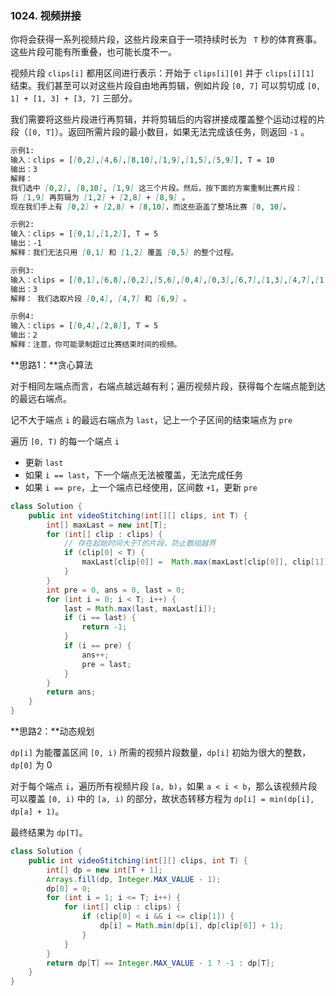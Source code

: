 ### 1024. 视频拼接

你将会获得一系列视频片段，这些片段来自于一项持续时长为 ` T` 秒的体育赛事。这些片段可能有所重叠，也可能长度不一。

视频片段 `clips[i]` 都用区间进行表示：开始于 `clips[i][0]` 并于 `clips[i][1]` 结束。我们甚至可以对这些片段自由地再剪辑，例如片段 `[0, 7]` 可以剪切成 `[0, 1] + [1, 3] + [3, 7]` 三部分。

我们需要将这些片段进行再剪辑，并将剪辑后的内容拼接成覆盖整个运动过程的片段（`[0, T]`）。返回所需片段的最小数目，如果无法完成该任务，则返回 `-1` 。

``` markdown
示例1:
输入：clips = [[0,2],[4,6],[8,10],[1,9],[1,5],[5,9]], T = 10
输出：3
解释：
我们选中 [0,2], [8,10], [1,9] 这三个片段。然后，按下面的方案重制比赛片段：
将 [1,9] 再剪辑为 [1,2] + [2,8] + [8,9] 。
现在我们手上有 [0,2] + [2,8] + [8,10]，而这些涵盖了整场比赛 [0, 10]。

示例2:
输入：clips = [[0,1],[1,2]], T = 5
输出：-1
解释：我们无法只用 [0,1] 和 [1,2] 覆盖 [0,5] 的整个过程。

示例3:
输入：clips = [[0,1],[6,8],[0,2],[5,6],[0,4],[0,3],[6,7],[1,3],[4,7],[1,4],[2,5],[2,6],[3,4],[4,5],[5,7],[6,9]], T = 9
输出：3
解释： 我们选取片段 [0,4], [4,7] 和 [6,9] 。

示例4:
输入：clips = [[0,4],[2,8]], T = 5
输出：2
解释：注意，你可能录制超过比赛结束时间的视频。
```

**思路1：**贪心算法

对于相同左端点而言，右端点越远越有利；遍历视频片段，获得每个左端点能到达的最远右端点。

记不大于端点 `i` 的最远右端点为 `last`，记上一个子区间的结束端点为 `pre`

遍历 `[0, T)` 的每一个端点 `i`

- 更新 `last`
- 如果 `i == last`，下一个端点无法被覆盖，无法完成任务
- 如果 `i == pre`，上一个端点已经使用，区间数 `+1`，更新 `pre`

``` java
class Solution {
    public int videoStitching(int[][] clips, int T) {
        int[] maxLast = new int[T];
        for (int[] clip : clips) {
            // 存在起始时间大于T的片段，防止数组越界
            if (clip[0] < T) {
                maxLast[clip[0]] =  Math.max(maxLast[clip[0]], clip[1]);
            }
        }
        int pre = 0, ans = 0, last = 0;
        for (int i = 0; i < T; i++) {
            last = Math.max(last, maxLast[i]);
            if (i == last) {
                return -1;
            }
            if (i == pre) {
                ans++;
                pre = last;
            }
        }
        return ans;
    }
}
```

**思路2：**动态规划

`dp[i]` 为能覆盖区间 `[0, i)` 所需的视频片段数量，`dp[i]` 初始为很大的整数，`dp[0]` 为 0

对于每个端点 `i`，遍历所有视频片段 `[a, b)`，如果 `a < i < b`，那么该视频片段可以覆盖 `[0, i)` 中的 `[a, i)` 的部分，故状态转移方程为 `dp[i] = min(dp[i], dp[a] + 1)`。

最终结果为 `dp[T]`。

``` java 
class Solution {
    public int videoStitching(int[][] clips, int T) {
        int[] dp = new int[T + 1];
        Arrays.fill(dp, Integer.MAX_VALUE - 1);
        dp[0] = 0;
        for (int i = 1; i <= T; i++) {
            for (int[] clip : clips) {
                if (clip[0] < i && i <= clip[1]) {
                    dp[i] = Math.min(dp[i], dp[clip[0]] + 1);
                }
            }
        }
        return dp[T] == Integer.MAX_VALUE - 1 ? -1 : dp[T];
    }
}
```